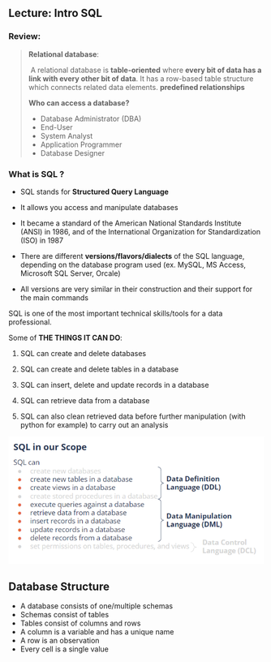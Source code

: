 ## Lecture: Intro SQL


### Review:

> **Relational database**: 
>
> ​	A relational database is **table-oriented** where **every bit of data has a link with every other bit of data**. It has 	a row-based table structure which connects related data elements. **predefined relationships**
>
> **Who can access a database?**
>
> - Database Administrator (DBA)
> - End-User
> - System Analyst
> - Application Programmer
> - Database Designer



### What is SQL ?

- SQL stands for **Structured Query Language**

- It allows you access and manipulate databases

- It became a standard of the American National Standards Institute (ANSI) in 1986, and of the International Organization for Standardization (ISO) in 1987

- There are different **versions/flavors/dialects** of the SQL language, depending on the database program used (ex. MySQL, MS Access, Microsoft SQL Server, Orcale)

- All versions are very similar in their construction and their support for the main commands 

  

SQL is one of the most important technical skills/tools for a data professional. 

Some of **THE THINGS IT CAN DO**:

1. SQL can create and delete databases

2. SQL can create and delete tables in a database

3. SQL can insert, delete and update records in a database

4. SQL can retrieve data from a database

5. SQL can also clean retrieved data before further manipulation (with python for example) to carry out an analysis

   

![sql_operations_scope](./images/sql_operations_scope.png)



## Database Structure

- A database consists of one/multiple schemas
- Schemas consist of tables
- Tables consist of columns and rows
- A column is a variable and has a unique name 
- A row is an observation
- Every cell is a single value